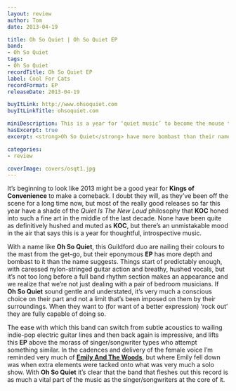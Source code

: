 ```yaml
---
layout: review
author: Tom
date: 2013-04-19

title: Oh So Quiet | Oh So Quiet EP
band:
- Oh So Quiet
tags:
- Oh So Quiet
recordTitle: Oh So Quiet EP
label: Cool For Cats
recordFormat: EP
releaseDate: 2013-04-19

buyItLink: http://www.ohsoquiet.com
buyItLinkTitle: ohsoquiet.com

miniDescription: This is a year for ‘quiet music’ to become the mouse that roared 
hasExcerpt: true
excerpt: <strong>Oh So Quiet</strong> have more bombast than their name suggests, but still confirm 2013 as a vintage year for subtle, thoughtful music.

categories:
- review

coverImage: covers/osqt1.jpg
---
```


It’s beginning to look like 2013 might be a good year for **Kings of Convenience** to make a comeback. I doubt they will, as they’ve been off the scene for a long time now, but most of the really good releases so far this year have a shade of the *Quiet Is The New Loud* philosophy that **KOC** honed into such a fine art in the middle of the last decade. None have been quite as definitively hushed and muted as **KOC**, but there’s an unmistakable mood in the air that says this is a year for thoughtful, introspective music.

With a name like **Oh So Quiet**, this Guildford duo are nailing their colours to the mast from the get-go, but their eponymous **EP** has more depth and bombast to it than the name suggests. Things start of predictably enough, with caressed nylon-stringed guitar action and breathy, hushed vocals, but it’s not too long before a full band rhythm section makes an appearance and we realize that we’re not just dealing with a pair of bedroom musicians. If **Oh So Quiet** sound gentle and understated, it’s very much a conscious choice on their part and not a limit that’s been imposed on them by their surroundings. When they want to (for want of a better expression) ‘rock out’ they are fully capable of doing so.

The ease with which this band can switch from subtle acoustics to wailing indie-pop electric guitar lines and then back again is impressive, and lifts this **EP** above the morass of singer/songwriter types who attempt something similar. In the cadences and delivery of the female voice I’m reminded very much of [**Emily And The Woods**](/eye-to-eye-emily-and-the-woods), but where Emily fell down was when extra elements were tacked onto what was very much a solo show. With **Oh So Quiet** it’s clear that the band that fleshes out this record is as much a vital part of the music as the singer/songwriters at the core of it.